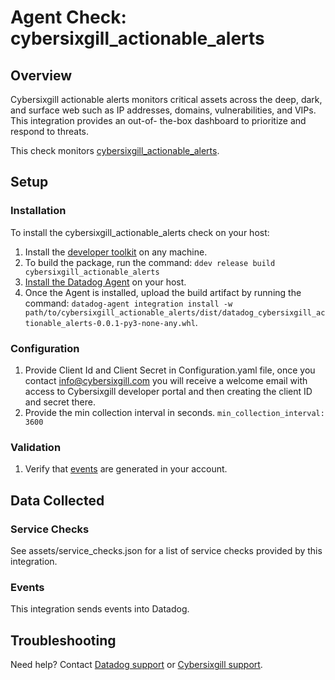 # Agent Check: cybersixgill_actionable_alerts

## Overview

Cybersixgill actionable alerts monitors critical assets across the deep, dark, and surface web 
such as IP addresses, domains, vulnerabilities, and VIPs. This integration provides an out-of-
the-box dashboard to prioritize and respond to threats.

This check monitors [cybersixgill_actionable_alerts][1].

## Setup

### Installation

To install the cybersixgill_actionable_alerts check on your host:
1. Install the [developer toolkit][11] on any machine.
2. To build the package, run the command: `ddev release build cybersixgill_actionable_alerts`
3. [Install the Datadog Agent][10] on your host.
4. Once the Agent is installed, upload the build artifact by running the command: `datadog-agent integration install -w
 path/to/cybersixgill_actionable_alerts/dist/datadog_cybersixgill_actionable_alerts-0.0.1-py3-none-any.whl`.

### Configuration
1. Provide Client Id and Client Secret in Configuration.yaml file, once you contact 
info@cybersixgill.com you will receive a welcome email with access to Cybersixgill 
developer portal and then creating the client ID and secret there.
2. Provide the min collection interval in seconds. `min_collection_interval: 3600`

### Validation
1. Verify that [events][12] are generated in your account.

## Data Collected

### Service Checks
See assets/service_checks.json for a list of service checks provided by this integration.

### Events
This integration sends events into Datadog.

## Troubleshooting
Need help? Contact [Datadog support][3] or [Cybersixgill support][13].

[1]: https://www.cybersixgill.com/
[2]: https://app.datadoghq.com/account/settings#agent
[3]: https://docs.datadoghq.com/help/
[4]: https://github.com/DataDog/integrations-extras/blob/master/cybersixgill_actionable_alerts/datadog_checks/cybersixgill_actionable_alerts/data/conf.yaml.example
[5]: https://docs.datadoghq.com/agent/guide/agent-commands/#start-stop-and-restart-the-agent
[6]: https://docs.datadoghq.com/agent/guide/agent-commands/#agent-status-and-information
[7]: https://github.com/DataDog/integrations-extras/blob/master/cybersixgill_actionable_alerts/metadata.csv
[8]: https://github.com/DataDog/integrations-extras/blob/master/cybersixgill_actionable_alerts/assets/service_checks.json
[9]: https://docs.datadoghq.com/help/
[10]: https://docs.datadoghq.com/getting_started/agent/
[11]: https://docs.datadoghq.com/developers/integrations/new_check_howto/#developer-toolkit
[12]: https://app.datadoghq.com/event/explorer
[13]: support@cybersixgill.com

